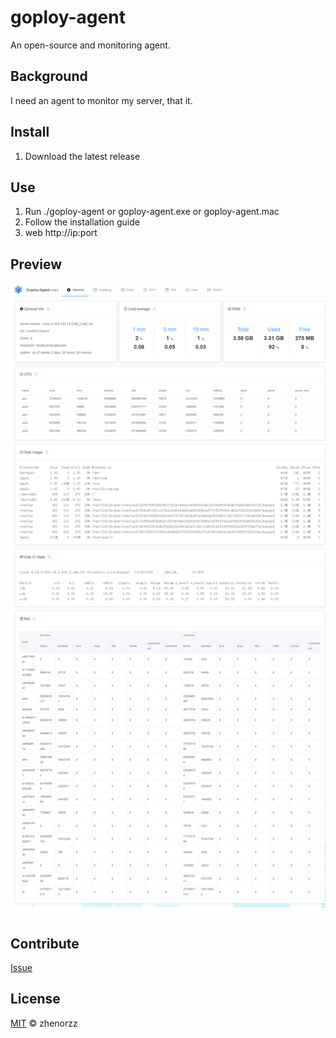 # goploy-agent
An open-source and monitoring agent.

## Background
I need an agent to monitor my server, that it.

## Install
1. Download the latest release

## Use
1. Run ./goploy-agent or goploy-agent.exe or goploy-agent.mac
2. Follow the installation guide
3. web http://ip:port

## Preview
![Preview](./preview.png)

## Contribute

[Issue](https://github.com/zhenorzz/goploy-agent/issues/new) 

## License

[MIT](LICENSE) © zhenorzz